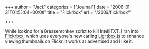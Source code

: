 +++
author = "Jack"
categories = ["Journal"]
date = "2006-01-31T01:55:04+00:00"
title = "Flickrbox"
url = "/2006/flickrbox/"

+++

While looking for a Greasemonkey script to kill IntelliTXT, I ran into [Flickrbox](<http://www.leftbrained.co.uk/code/flickrbox>), which uses everyone's new darling [Lightbox.js](<http://www.huddletogether.com/projects/lightbox/>) to enhance viewing thumbnails on Flickr. It works as advertised and I like it.